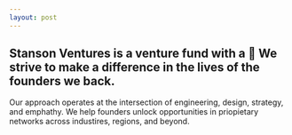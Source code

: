 ```yaml
---
layout: post
---
```


## Stanson Ventures is a venture fund with a 💚 We strive to make a difference in the lives of the founders we back.

Our approach operates at the intersection of engineering, design, strategy, and emphathy. We help founders unlock opportunities in priopietary networks across industires, regions, and beyond.
